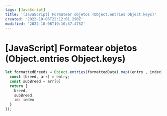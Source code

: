 ```yaml
---
tags: [JavaScript]
title: '[JavaScript] Formatear objetos (Object.entries Object.keys)'
created: '2022-10-06T22:12:01.290Z'
modified: '2022-10-08T19:10:37.475Z'
---
```


# [JavaScript] Formatear objetos (Object.entries Object.keys)

```js
let formattedBreeds = Object.entries(formattedData).map((entry , index) => {
  const [breed, arr] = entry;
  const subBreed = arr[0]
  return {    
    breed,
    subBreed,
    id: index
  }
});
```

